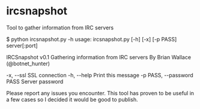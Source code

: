 ircsnapshot
===========

Tool to gather information from IRC servers

$ python ircsnapshot.py -h
usage: ircsnapshot.py [-h] [-x] [-p PASS] server[:port]

IRCSnapshot v0.1
Gathering information from IRC servers
By Brian Wallace (@botnet_hunter)

  -x, --ssl                 SSL connection
  -h, --help                Print this message
  -p PASS, --password PASS  Server password


Please report any issues you encounter.  This tool has proven to be useful in a few cases so I decided it would be good to publish.
